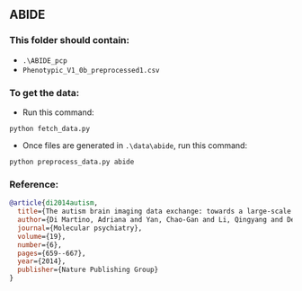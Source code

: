 ## ABIDE

### This folder should contain:
- ``.\ABIDE_pcp``
- ``Phenotypic_V1_0b_preprocessed1.csv``

### To get the data:
- Run this command:
```
python fetch_data.py
```

- Once files are generated in ``.\data\abide``, run this command:

```
python preprocess_data.py abide
```

### Reference:

```bibtex
@article{di2014autism,
  title={The autism brain imaging data exchange: towards a large-scale evaluation of the intrinsic brain architecture in autism},
  author={Di Martino, Adriana and Yan, Chao-Gan and Li, Qingyang and Denio, Erin and Castellanos, Francisco X and Alaerts, Kaat and Anderson, Jeffrey S and Assaf, Michal and Bookheimer, Susan Y and Dapretto, Mirella and others},
  journal={Molecular psychiatry},
  volume={19},
  number={6},
  pages={659--667},
  year={2014},
  publisher={Nature Publishing Group}
}
```

